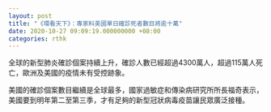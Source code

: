 ```yaml
---
layout: post
title: "《環看天下》：專家料美國單日確診死者數目將逾十萬"
date: 2020-10-27 09:09:19.000000000 +08:00
categories: rthk
---
```


全球的新型肺炎確診個案持續上升，確診人數已經超過4300萬人，超過115萬人死亡，歐洲及美國的疫情未有受控跡象。

美國的確診個案數目繼續是全球最多，國家過敏症和傳染病研究所所長福奇表示，美國要到明年第二至第三季，才有足夠的新型冠狀病毒疫苗讓民眾廣泛接種。
